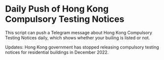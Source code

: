 Daily Push of Hong Kong Compulsory Testing Notices 
===========================

This script can push a Telegram message about Hong Kong Compulsory Testing Notices daily, which shows whether your builing is listed or not.

Updates: Hong Kong government has stopped releasing compulsory testing notices for residential buildings in December 2022. 